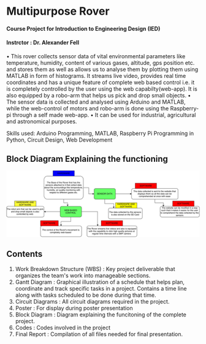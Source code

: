 # Multipurpose Rover

#### Course Project for Introduction to Engineering Design (IED)
#### Instrctor : Dr. Alexander Fell

• This rover collects sensor data of vital environmental parameters like temperature, humidity, content of various gases, altitude, gps position etc. and stores them as well as allows us to analyse them by plotting them using MATLAB in form of histograms. It streams live video, provides real time coordinates and has a unique feature of complete web based control i.e. it is completely controlled by the user using the web capabilty(web-app). It is also equipped by a robo-arm that helps us pick and drop small objects.
• The sensor data is collected and analysed using Arduino and MATLAB, while the web-control of motors and robo-arm is done using the Raspberry-pi through a self made web-app.
• It can be used for industrial, agricultural and astronomical purposes.

Skills used: Arduino Programming, MATLAB, Raspberry Pi Programming in Python, Circuit Design, Web Development

## Block Diagram Explaining the functioning

<img src="blockdiagram.jpg">

## Contents

1) Work Breakdown Structure (WBS) : Key project deliverable that organizes the team's work into manageable sections.
2) Gantt Diagram : Graphical illustration of a schedule that helps plan, coordinate and track specific tasks in a project. Contains a time line along with tasks scheduled to be done during that time.
3) Circuit Diagrams : All circuit diagrams required in the project.
4) Poster : For display during poster presentation 
5) Block Diagram : Diagram explaining the funcitoning of the complete project.
6) Codes : Codes involved in the project
7) Final Report : Compilation of all files needed for final presentation.

